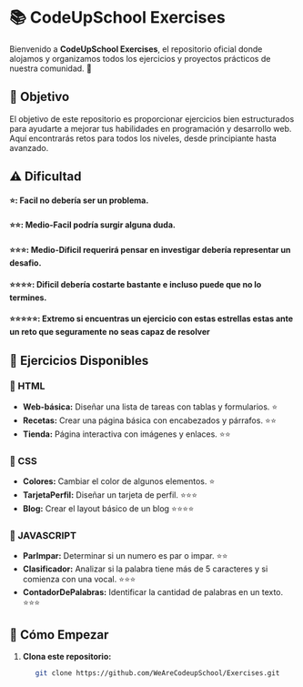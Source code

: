 # 📚 CodeUpSchool Exercises

Bienvenido a **CodeUpSchool Exercises**, el repositorio oficial donde alojamos y organizamos todos los ejercicios y proyectos prácticos de nuestra comunidad. 🚀

## 🎯 Objetivo

El objetivo de este repositorio es proporcionar ejercicios bien estructurados para ayudarte a mejorar tus habilidades en programación y desarrollo web. Aquí encontrarás retos para todos los niveles, desde principiante hasta avanzado.

## ⚠️ Dificultad

#### ⭐: Facil no debería ser un problema.
#### ⭐⭐: Medio-Facil podría surgir alguna duda.
#### ⭐⭐⭐: Medio-Dificil requerirá pensar en investigar debería representar un desafio.
#### ⭐⭐⭐⭐: Dificil debería costarte bastante e incluso puede que no lo termines.
#### ⭐⭐⭐⭐⭐: Extremo si encuentras un ejercicio con estas estrellas estas ante un reto que seguramente no seas capaz de resolver

## 📖 Ejercicios Disponibles

### 📝 HTML
- **Web-básica:** Diseñar una lista de tareas con tablas y formularios. ⭐
- **Recetas:** Crear una página básica con encabezados y párrafos. ⭐⭐
- **Tienda:** Página interactiva con imágenes y enlaces. ⭐⭐

### 📝 CSS
- **Colores:** Cambiar el color de algunos elementos. ⭐
- **TarjetaPerfil:** Diseñar un tarjeta de perfil. ⭐⭐⭐
- **Blog:** Crear el layout básico de un blog ⭐⭐⭐⭐

### 📝 JAVASCRIPT
- **ParImpar:** Determinar si un numero es par o impar. ⭐⭐
- **Clasificador:** Analizar si la palabra tiene más de 5 caracteres y si comienza con una vocal. ⭐⭐⭐
- **ContadorDePalabras:** Identificar la cantidad de palabras en un texto. ⭐⭐⭐

## 🚀 Cómo Empezar

1. **Clona este repositorio:**
   ```bash
      git clone https://github.com/WeAreCodeupSchool/Exercises.git

